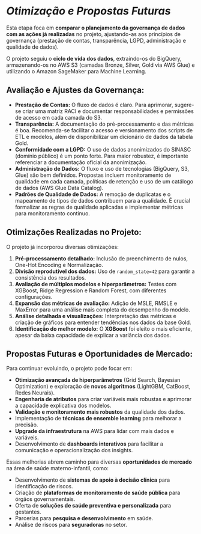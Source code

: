 # *Otimização e Propostas Futuras*

Esta etapa foca em **comparar o planejamento da governança de dados com as ações já realizadas** no projeto, ajustando-as aos princípios de governança (prestação de contas, transparência, LGPD, administração e qualidade de dados).

O projeto seguiu o **ciclo de vida dos dados**, extraindo-os do BigQuery, armazenando-os no AWS S3 (camadas Bronze, Silver, Gold via AWS Glue) e utilizando o Amazon SageMaker para Machine Learning.


## Avaliação e Ajustes da Governança:

* **Prestação de Contas:** O fluxo de dados é claro. Para aprimorar, sugere-se criar uma matriz RACI e documentar responsabilidades e permissões de acesso em cada camada do S3.
* **Transparência:** A documentação do pré-processamento e das métricas é boa. Recomenda-se facilitar o acesso e versionamento dos scripts de ETL e modelos, além de disponibilizar um dicionário de dados da tabela Gold.
* **Conformidade com a LGPD:** O uso de dados anonimizados do SINASC (domínio público) é um ponto forte. Para maior robustez, é importante referenciar a documentação oficial da anonimização.
* **Administração de Dados:** O fluxo e uso de tecnologias (BigQuery, S3, Glue) são bem definidos. Propostas incluem monitoramento de qualidade em cada camada, políticas de retenção e uso de um catálogo de dados (AWS Glue Data Catalog).
* **Padrões de Qualidade de Dados:** A remoção de duplicatas e o mapeamento de tipos de dados contribuem para a qualidade. É crucial formalizar as regras de qualidade aplicadas e implementar métricas para monitoramento contínuo.


## Otimizações Realizadas no Projeto:

O projeto já incorporou diversas otimizações:

1.  **Pré-processamento detalhado:** Inclusão de preenchimento de nulos, One-Hot Encoding e Normalização.
2.  **Divisão reprodutível dos dados:** Uso de `random_state=42` para garantir a consistência dos resultados.
3.  **Avaliação de múltiplos modelos e hiperparâmetros:** Testes com XGBoost, Ridge Regression e Random Forest, com diferentes configurações.
4.  **Expansão das métricas de avaliação:** Adição de MSLE, RMSLE e MaxError para uma análise mais completa do desempenho do modelo.
5.  **Análise detalhada e visualizações:** Interpretação das métricas e criação de gráficos para entender tendências nos dados da base Gold.
6.  **Identificação do melhor modelo:** O **XGBoost** foi eleito o mais eficiente, apesar da baixa capacidade de explicar a variância dos dados.


## Propostas Futuras e Oportunidades de Mercado:

Para continuar evoluindo, o projeto pode focar em:

* **Otimização avançada de hiperparâmetros** (Grid Search, Bayesian Optimization) e exploração de **novos algoritmos** (LightGBM, CatBoost, Redes Neurais).
* **Engenharia de atributos** para criar variáveis mais robustas e aprimorar a capacidade explicativa dos modelos.
* **Validação e monitoramento mais robustos** da qualidade dos dados.
* Implementação de **técnicas de ensemble learning** para melhorar a precisão.
* **Upgrade da infraestrutura** na AWS para lidar com mais dados e variáveis.
* Desenvolvimento de **dashboards interativos** para facilitar a comunicação e operacionalização dos insights.

Essas melhorias abrem caminho para diversas **oportunidades de mercado** na área de saúde materno-infantil, como:

* Desenvolvimento de **sistemas de apoio à decisão clínica** para identificação de riscos.
* Criação de **plataformas de monitoramento de saúde pública** para órgãos governamentais.
* Oferta de **soluções de saúde preventiva e personalizada** para gestantes.
* Parcerias para **pesquisa e desenvolvimento** em saúde.
* Análise de riscos para **seguradoras** no setor.